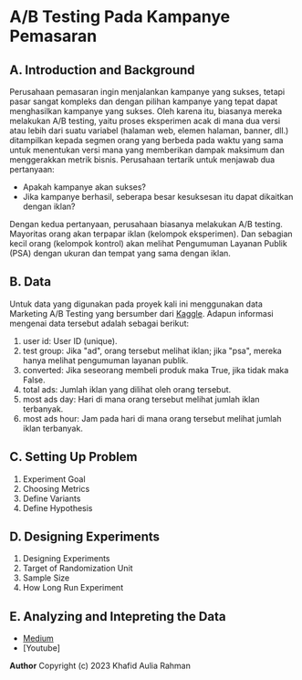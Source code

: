 # A/B Testing Pada Kampanye Pemasaran
## A. Introduction and Background
Perusahaan pemasaran ingin menjalankan kampanye yang sukses, tetapi pasar sangat kompleks dan dengan pilihan kampanye yang tepat dapat menghasilkan kampanye yang sukses. Oleh karena itu, biasanya mereka melakukan A/B testing, yaitu proses eksperimen acak di mana dua versi atau lebih dari suatu variabel (halaman web, elemen halaman, banner, dll.) ditampilkan kepada segmen orang yang berbeda pada waktu yang sama untuk menentukan versi mana yang memberikan dampak maksimum dan menggerakkan metrik bisnis.
Perusahaan tertarik untuk menjawab dua pertanyaan:
- Apakah kampanye akan sukses?
- Jika kampanye berhasil, seberapa besar kesuksesan itu dapat dikaitkan dengan iklan?

Dengan kedua pertanyaan, perusahaan biasanya melakukan A/B testing. Mayoritas orang akan terpapar iklan (kelompok eksperimen). Dan sebagian kecil orang (kelompok kontrol) akan melihat Pengumuman Layanan Publik (PSA) dengan ukuran dan tempat yang sama dengan iklan.
## B. Data
Untuk data yang digunakan pada proyek kali ini menggunakan data Marketing A/B Testing yang bersumber dari [Kaggle](https://www.kaggle.com/datasets/faviovaz/marketing-ab-testing). Adapun informasi mengenai data tersebut adalah sebagai berikut:
1.  user id: User ID (unique).
2.  test group: Jika "ad", orang tersebut melihat iklan; jika "psa", mereka hanya melihat pengumuman layanan publik.
3.  converted: Jika seseorang membeli produk maka True, jika tidak maka False.
4.  total ads: Jumlah iklan yang dilihat oleh orang tersebut.
5.  most ads day: Hari di mana orang tersebut melihat jumlah iklan terbanyak.
6.  most ads hour: Jam pada hari di mana orang tersebut melihat jumlah iklan terbanyak.
## C. Setting Up Problem
1.  Experiment Goal
2.  Choosing Metrics
3.  Define Variants
4.  Define Hypothesis
## D. Designing Experiments
1.  Designing Experiments
2.  Target of Randomization Unit
3.  Sample Size
4.  How Long Run Experiment
## E. Analyzing and Intepreting the Data
- [Medium](https://medium.com/@khafidauliar/a-b-testing-pada-kampanye-pemasaran-10f7113e48cc)
- [Youtube]

**Author** Copyright (c) 2023 Khafid Aulia Rahman
